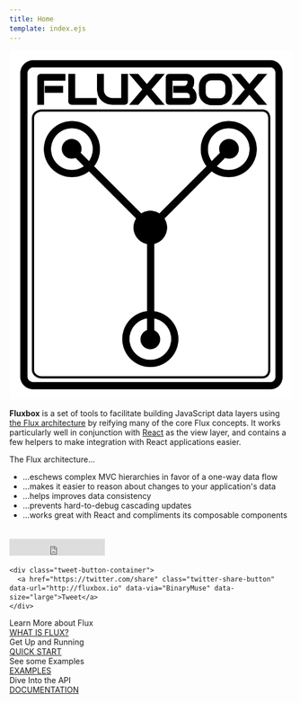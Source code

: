```yaml
---
title: Home
template: index.ejs
---
```


<div class="logo-container">
  <img src="/fluxbox.svg" alt="Fluxbox" title="Fluxbox" class="logo-svg">
</div>

<div class="homepage-callout">
  <p><strong>Fluxbox</strong> is a set of tools to facilitate building JavaScript data layers using <a href="http://facebook.github.io/react/docs/flux-overview.html">the Flux architecture</a> by reifying many of the core Flux concepts. It works particularly well in conjunction with <a href="http://facebook.github.io/react/">React</a> as the view layer, and contains a few helpers to make integration with React applications easier.</p>

  <p>The Flux architecture...</p>

  <ul class="features">
    <li>...eschews complex MVC hierarchies in favor of a one-way data flow</li>
    <li>...makes it easier to reason about changes to your application's data</li>
    <li>...helps improves data consistency</li>
    <li>...prevents hard-to-debug cascading updates</li>
    <li>...works great with React and compliments its composable components</li>
  </ul>

  <div style="padding-top: 20px">
    <iframe src="http://ghbtns.com/github-btn.html?user=BinaryMuse&repo=fluxbox&type=watch&count=true&size=large"
    allowtransparency="true" frameborder="0" scrolling="0" width="170" height="30"></iframe>

    <div class="tweet-button-container">
      <a href="https://twitter.com/share" class="twitter-share-button" data-url="http://fluxbox.io" data-via="BinaryMuse" data-size="large">Tweet</a>
    </div>
  </div>
</div>

<div style="clear: both" class="bottom-button-container">
  <div class="index-button-container teal">
  <span class="cta">Learn More about Flux</span>
  <div class="button-container"><a href="/what-is-flux.html">WHAT IS FLUX?</a></div>
  </div>

  <div class="index-button-container orange">
  <span class="cta">Get Up and Running</span>
  <div class="button-container"><a href="/getting-started/quick-start.html">QUICK START</a></div>
  </div>

  <div class="index-button-container purple">
  <span class="cta">See some Examples</span>
  <div class="button-container"><a href="/examples/">EXAMPLES</a></div>
  </div>

  <div class="index-button-container red">
  <span class="cta">Dive Into the API</span>
  <div class="button-container"><a href="/documentation/">DOCUMENTATION</a></div>
  </div>
</div>
